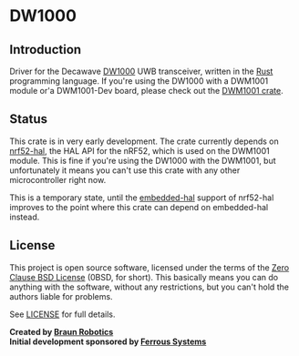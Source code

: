 # DW1000

## Introduction

Driver for the Decawave [DW1000] UWB transceiver, written in the [Rust] programming language. If you're using the DW1000 with a DWM1001 module or'a DWM1001-Dev board, please check out the [DWM1001 crate].

[DW1000]: https://www.decawave.com/products/dw1000
[Rust]: https://www.rust-lang.org/
[DWM1001 crate]: https://github.com/braun-robotics/rust-dwm1001


## Status

This crate is in very early development. The crate currently depends on [nrf52-hal], the HAL API for the nRF52, which is used on the DWM1001 module. This is fine if you're using the DW1000 with the DWM1001, but unfortunately it means you can't use this crate with any other microcontroller right now.

This is a temporary state, until the [embedded-hal] support of nrf52-hal improves to the point where this crate can depend on embedded-hal instead.

[nrf52-hal]: https://github.com/jamesmunns/nrf52-hal
[embedded-hal]: https://github.com/rust-embedded/embedded-hal


## License

This project is open source software, licensed under the terms of the [Zero Clause BSD License][] (0BSD, for short). This basically means you can do anything with the software, without any restrictions, but you can't hold the authors liable for problems.

See [LICENSE] for full details.

[Zero Clause BSD License]: https://opensource.org/licenses/FPL-1.0.0
[LICENSE]: https://github.com/braun-robotics/rust-dwm1001/blob/master/LICENSE


**Created by [Braun Robotics](https://braun-robotics.com/)**<br />
**Initial development sponsored by [Ferrous Systems](https://ferrous-systems.com/)**
